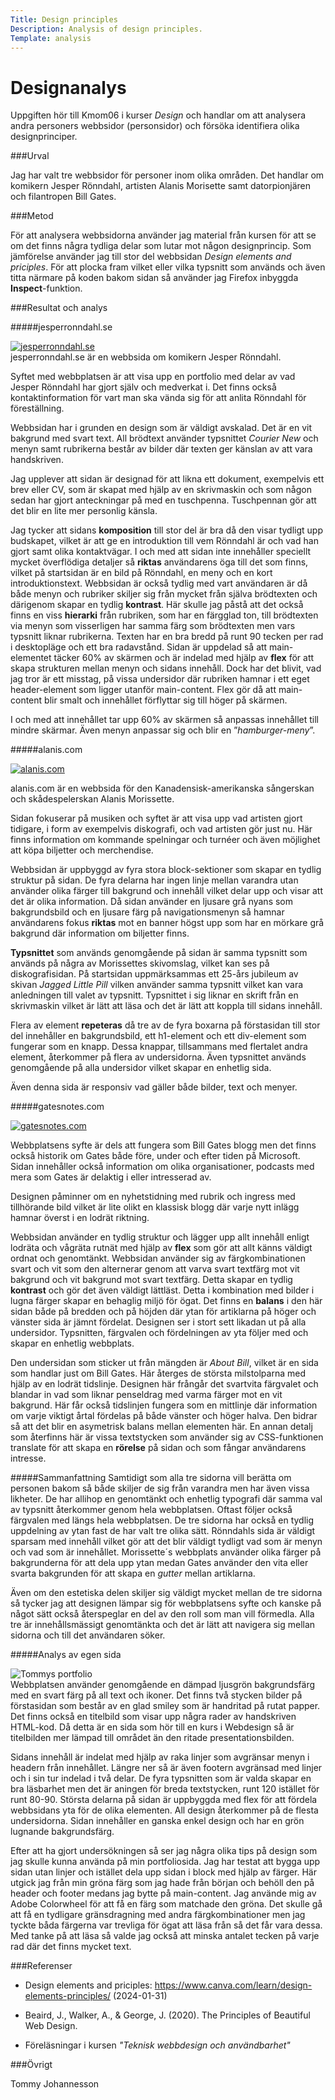 ```yaml
---
Title: Design principles
Description: Analysis of design principles.
Template: analysis
---
```


Designanalys
=======================


Uppgiften hör till Kmom06 i kurser *Design* och handlar om att analysera andra personers webbsidor (personsidor) och försöka identifiera olika designprinciper.


###Urval

Jag har valt tre webbsidor för personer inom olika områden. Det handlar om komikern Jesper Rönndahl, artisten Alanis Morisette samt datorpionjären och filantropen Bill Gates.

###Metod

För att analysera webbsidorna använder jag material från kursen för att se om det finns några tydliga delar som lutar mot någon designprincip. Som jämförelse använder jag till stor del webbsidan *Design elements and priciples*. För att plocka fram vilket eller vilka typsnitt som används och även titta närmare på koden bakom sidan så använder jag Firefox inbyggda **Inspect**-funktion.

###Resultat och analys

#####jesperronndahl.se
<div class="embed-document">
    <a href="http://jesperronndahl.se/index.html"><img src="%base_url%?/image/jr_small.png" class="color-analysis-image" alt="jesperronndahl.se"></a>
</div>
jesperronndahl.se är en webbsida om komikern Jesper Rönndahl.

Syftet med webbplatsen är att visa upp en portfolio med delar av vad Jesper Rönndahl har gjort själv och medverkat i. Det finns också kontaktinformation för vart man ska vända sig för att anlita Rönndahl för föreställning.

Webbsidan har i grunden en design som är väldigt avskalad. Det är en vit bakgrund med svart text. All brödtext använder typsnittet *Courier New* och menyn samt rubrikerna består av bilder där texten ger känslan av att vara handskriven.

Jag upplever att sidan är designad för att likna ett dokument, exempelvis ett brev eller CV, som är skapat med hjälp av en skrivmaskin och som någon sedan har gjort anteckningar på med en tuschpenna. Tuschpennan gör att det blir en lite mer personlig känsla. 

Jag tycker att sidans **komposition** till stor del är bra då den visar tydligt upp budskapet, vilket är att ge en introduktion till vem Rönndahl är och vad han gjort samt olika kontaktvägar. I och med att sidan inte innehåller speciellt mycket överflödiga detaljer så **riktas** användarens öga till det som finns, vilket på startsidan är en bild på Rönndahl, en meny och en kort introduktionstext. Webbsidan är också tydlig med vart användaren är då både menyn och rubriker skiljer sig från mycket från själva brödtexten och därigenom skapar en tydlig **kontrast**. Här skulle jag påstå att det också finns en viss **hierarki** från rubriken, som har en färgglad ton, till brödtexten via menyn som visserligen har samma färg som brödtexten men vars typsnitt liknar rubrikerna. Texten har en bra bredd på runt 90 tecken per rad i desktopläge och ett bra radavstånd. Sidan är uppdelad så att main-elementet täcker 60% av skärmen och är indelad med hjälp av **flex** för att skapa strukturen mellan menyn och sidans innehåll. Dock har det blivit, vad jag tror är ett misstag, på vissa undersidor där rubriken hamnar i ett eget header-element som ligger utanför main-content. Flex gör då att main-content blir smalt och innehållet förflyttar sig till höger på skärmen.

I och med att innehållet tar upp 60% av skärmen så anpassas innehållet till mindre skärmar. Även menyn anpassar sig och blir en ”*hamburger-meny*”.

#####alanis.com
<div class="embed-document">
    <a href="https://alanis.com/"><img src="%base_url%?/image/am_small.png" class="color-analysis-image" alt="alanis.com"></a>
</div>

alanis.com är en webbsida för den Kanadensisk-amerikanska sångerskan och skådespelerskan Alanis Morissette.

Sidan fokuserar på musiken och syftet är att visa upp vad artisten gjort tidigare, i form av exempelvis diskografi, och vad artisten gör just nu. Här finns information om kommande spelningar och turnéer och även möjlighet att köpa biljetter och merchendise.

Webbsidan är uppbyggd av fyra stora block-sektioner som skapar en tydlig struktur på sidan. De fyra delarna har ingen linje mellan varandra utan använder olika färger till bakgrund och innehåll vilket delar upp och visar att det är olika information. Då sidan använder en ljusare grå nyans som bakgrundsbild och en ljusare färg på navigationsmenyn så hamnar användarens fokus **riktas** mot en banner högst upp som har en mörkare grå bakgrund där information om biljetter finns.

**Typsnittet** som används genomgående på sidan är samma typsnitt som används på några av Morissettes skivomslag, vilket kan ses på diskografisidan. På startsidan uppmärksammas ett 25-års jubileum av skivan *Jagged Little Pill* vilken använder samma typsnitt vilket kan vara anledningen till valet av typsnitt. Typsnittet i sig liknar en skrift från en skrivmaskin vilket är lätt att läsa och det är lätt att koppla till sidans innehåll.

Flera av element **repeteras** då tre av de fyra boxarna på förstasidan till stor del innehåller en bakgrundsbild, ett h1-element och ett div-element som fungerar som en knapp. Dessa knappar, tillsammans med flertalet andra element, återkommer på flera av undersidorna. Även typsnittet används genomgående på alla undersidor vilket skapar en enhetlig sida.

Även denna sida är responsiv vad gäller både bilder, text och menyer.

#####gatesnotes.com
<div class="embed-document">
    <a href="https://www.gatesnotes.com/"><img src="%base_url%?/image/bg_small.png" class="color-analysis-image" alt="gatesnotes.com"></a>
</div>

Webbplatsens syfte är dels att fungera som Bill Gates blogg men det finns också historik om Gates både före, under och efter tiden på Microsoft. Sidan innehåller också information om olika organisationer, podcasts med mera som Gates är delaktig i eller intresserad av.

Designen påminner om en nyhetstidning med rubrik och ingress med tillhörande bild vilket är lite olikt en klassisk blogg där varje nytt inlägg hamnar överst i en lodrät riktning.

Webbsidan använder en tydlig struktur och lägger upp allt innehåll enligt lodräta och vågräta rutnät med hjälp av **flex** som gör att allt känns väldigt ordnat och genomtänkt. Webbsidan använder sig av färgkombinationen svart och vit som den alternerar genom att varva svart textfärg mot vit bakgrund och vit bakgrund mot svart textfärg. Detta skapar en tydlig **kontrast** och gör det även väldigt lättläst. Detta i kombination med bilder i lugna färger skapar en behaglig miljö för ögat. Det finns en **balans** i den här sidan både på bredden och på höjden där ytan för artiklarna på höger och vänster sida är jämnt fördelat. Designen ser i stort sett likadan ut på alla undersidor. Typsnitten, färgvalen och fördelningen av yta följer med och skapar en enhetlig webbplats. 

Den undersidan som sticker ut från mängden är *About Bill*, vilket är en sida som handlar just om Bill Gates. Här återges de största milstolparna med hjälp av en lodrät tidslinje. Designen här frångår det svartvita färgvalet och blandar in vad som liknar penseldrag med varma färger mot en vit bakgrund. Här får också tidslinjen fungera som en mittlinje där information om varje viktigt årtal fördelas på både vänster och höger halva. Den bidrar så att det blir en asymetrisk balans mellan elementen här. En annan detalj som återfinns här är vissa textstycken som använder sig av CSS-funktionen translate för att skapa en **rörelse** på sidan och som fångar användarens intresse.

#####Sammanfattning
Samtidigt som alla tre sidorna vill berätta om personen bakom så både skiljer de sig från varandra men har även vissa likheter. De har allihop en genomtänkt och enhetlig typografi där samma val av typsnitt återkommer genom hela webbplatsen. Oftast följer också färgvalen med längs hela webbplatsen. De tre sidorna har också en tydlig uppdelning av ytan fast de har valt tre olika sätt. Rönndahls sida är väldigt sparsam med innehåll vilket gör att det blir väldigt tydligt vad som är menyn och vad som är innehållet. Morissette´s webbplats använder olika färger på bakgrunderna för att dela upp ytan medan Gates använder den vita eller svarta bakgrunden för att skapa en *gutter* mellan artiklarna.

Även om den estetiska delen skiljer sig väldigt mycket mellan de tre sidorna så tycker jag att designen lämpar sig för webbplatsens syfte och kanske på något sätt också återspeglar en del av den roll som man vill förmedla. Alla tre är innehållsmässigt genomtänkta och det är lätt att navigera sig mellan sidorna och till det användaren söker.

#####Analys av egen sida
<div class="embed-document">
    <img src="%base_url%?/image/tj_small.png" class="color-analysis-image" alt="Tommys portfolio">
</div>
Webbplatsen använder genomgående en dämpad ljusgrön bakgrundsfärg med en svart färg på all text och ikoner. Det finns två stycken bilder på förstasidan som består av en glad smiley som är handritad på rutat papper. Det finns också en titelbild som visar upp några rader av handskriven HTML-kod. Då detta är en sida som hör till en kurs i Webdesign så är titelbilden mer lämpad till området än den ritade presentationsbilden.

Sidans innehåll är indelat med hjälp av raka linjer som avgränsar menyn i headern från innehållet. Längre ner så är även footern avgränsad med linjer och i sin tur indelad i två delar. De fyra typsnitten som är valda skapar en bra läsbarhet men det är aningen för breda textstycken, runt 120 istället för runt 80-90. Största delarna på sidan är uppbyggda med flex för att fördela webbsidans yta för de olika elementen. All design återkommer på de flesta undersidorna. Sidan innehåller en ganska enkel design och har en grön lugnande bakgrundsfärg.

Efter att ha gjort undersökningen så ser jag några olika tips på design som jag skulle kunna använda på min portfoliosida. Jag har testat att bygga upp sidan utan linjer och istället dela upp sidan i block med hjälp av färger. Här utgick jag från min gröna färg som jag hade från början och behöll den på header och footer medans jag bytte på main-content. Jag använde mig av Adobe Colorwheel för att få en färg som matchade den gröna. Det skulle gå att få en tydligare gränsdragning med andra färgkombinationer men jag tyckte båda färgerna var trevliga för ögat att läsa från så det får vara dessa.
Med tanke på att läsa så valde jag också att minska antalet tecken på varje rad där det finns mycket text. 

###Referenser

* Design elements and priciples: https://www.canva.com/learn/design-elements-principles/ (2024-01-31)

* Beaird, J., Walker, A., & George, J. (2020). The Principles of Beautiful Web Design.

* Föreläsningar i kursen *"Teknisk webbdesign och användbarhet"*

###Övrigt

Tommy Johannesson


